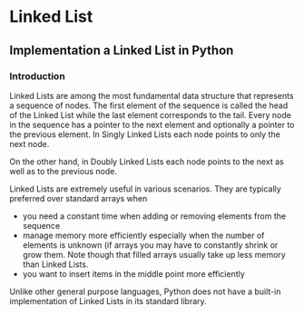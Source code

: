 # Linked List
## Implementation a Linked List in Python
### Introduction
Linked Lists are among the most fundamental data structure that represents a sequence of nodes. The first element of the sequence is called the head of the Linked List while the last element corresponds to the tail.
Every node in the sequence has a pointer to the next element and optionally a pointer to the previous element. In Singly Linked Lists each node points to only the next node.

On the other hand, in Doubly Linked Lists each node points to the next as well as to the previous node.

Linked Lists are extremely useful in various scenarios. They are typically preferred over standard arrays when

- you need a constant time when adding or removing elements from the sequence
- manage memory more efficiently especially when the number of elements is unknown (if arrays you may have to constantly shrink or grow them. Note though that filled arrays usually take up less memory than Linked Lists.
- you want to insert items in the middle point more efficiently

Unlike other general purpose languages, Python does not have a built-in implementation of Linked Lists in its standard library.
